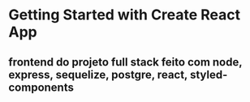 # Getting Started with Create React App

## frontend do projeto full stack feito com node, express, sequelize, postgre, react, styled-components
